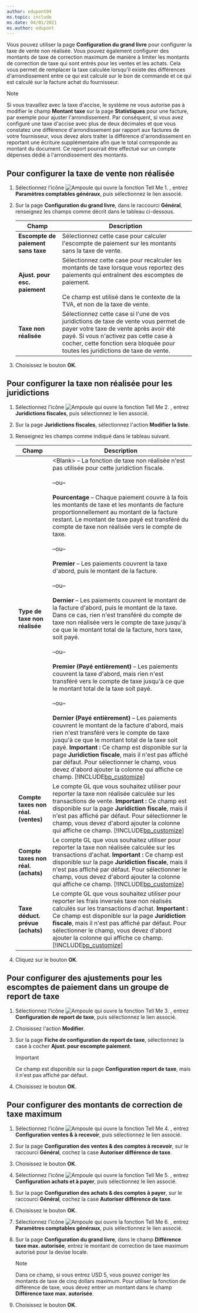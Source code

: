 ```yaml
---
author: edupont04
ms.topic: include
ms.date: 04/01/2021
ms.author: edupont
---
```

Vous pouvez utiliser la page **Configuration du grand livre** pour configurer la taxe de vente non réalisée. Vous pouvez également configurer des montants de taxe de correction maximum de manière à limiter les montants de correction de taxe qui sont entrés pour les ventes et les achats. Cela vous permet de remplacer la taxe calculée lorsqu'il existe des différences d'arrondissement entre ce qui est calculé sur le bon de commande et ce qui est calculé sur la facture achat du fournisseur.  

> [!NOTE]
> Si vous travaillez avec la taxe d'accise, le système ne vous autorise pas à modifier le champ **Montant taxe** sur la page **Statistiques** pour une facture, par exemple pour ajuster l'arrondissement. Par conséquent, si vous avez configuré une taxe d'accise avec plus de deux décimales et que vous constatez une différence d'arrondissement par rapport aux factures de votre fournisseur, vous devez alors traiter la différence d'arrondissement en reportant une écriture supplémentaire afin que le total corresponde au montant du document. Ce report pourrait être effectué sur un compte dépenses dédié à l'arrondissement des montants.

## Pour configurer la taxe de vente non réalisée  
1.  Sélectionnez l’icône ![Ampoule qui ouvre la fonction Tell Me 1.](../../../media/ui-search/search_small.png "Dites-moi ce que vous voulez faire") , entrez **Paramètres comptables généraux**, puis sélectionnez le lien associé.  
2.  Sur la page **Configuration du grand livre**, dans le raccourci **Général**, renseignez les champs comme décrit dans le tableau ci-dessous.  

    |Champ|Description|  
    |---------------------------------|---------------------------------------|  
    |**Escompte de paiement sans taxe**|Sélectionnez cette case pour calculer l'escompte de paiement sur les montants sans la taxe de vente.|  
    |**Ajust. pour esc. paiement**|Sélectionnez cette case pour recalculer les montants de taxe lorsque vous reportez des paiements qui entraînent des escomptes de paiement.<br /><br /> Ce champ est utilisé dans le contexte de la TVA, et non de la taxe de vente.|  
    |**Taxe non réalisée**|Sélectionnez cette case si l'une de vos juridictions de taxe de vente vous permet de payer votre taxe de vente après avoir été payé. Si vous n'activez pas cette case à cocher, cette fonction sera bloquée pour toutes les juridictions de taxe de vente.|  
3.  Choisissez le bouton **OK**.  

## Pour configurer la taxe non réalisée pour les juridictions  
1.  Sélectionnez l’icône ![Ampoule qui ouvre la fonction Tell Me 2.](../../../media/ui-search/search_small.png "Dites-moi ce que vous voulez faire") , entrez **Juridictions fiscales**, puis sélectionnez le lien associé.  
2.  Sur la page **Juridictions fiscales**, sélectionnez l'action **Modifier la liste**.  
3.  Renseignez les champs comme indiqué dans le tableau suivant.  

    |Champ|Description|  
    |---------------------------------|---------------------------------------|  
    |**Type de taxe non réalisée**|\<Blank\> – La fonction de taxe non réalisée n'est pas utilisée pour cette juridiction fiscale.<br /><br /> –ou–<br /><br /> **Pourcentage** – Chaque paiement couvre à la fois les montants de taxe et les montants de facture proportionnellement au montant de la facture restant. Le montant de taxe payé est transféré du compte de taxe non réalisée vers le compte de taxe.<br /><br /> –ou–<br /><br /> **Premier** – Les paiements couvrent la taxe d'abord, puis le montant de la facture.<br /><br /> –ou–<br /><br /> **Dernier** – Les paiements couvrent le montant de la facture d'abord, puis le montant de la taxe. Dans ce cas, rien n'est transféré du compte de taxe non réalisée vers le compte de taxe jusqu'à ce que le montant total de la facture, hors taxe, soit payé.<br /><br /> –ou–<br /><br /> **Premier (Payé entièrement)** – Les paiements couvrent la taxe d'abord, mais rien n'est transféré vers le compte de taxe jusqu'à ce que le montant total de la taxe soit payé.<br /><br /> –ou–<br /><br /> **Dernier (Payé entièrement)** – Les paiements couvrent le montant de la facture d'abord, mais rien n'est transféré vers le compte de taxe jusqu'à ce que le montant total de la taxe soit payé. **Important :**  Ce champ est disponible sur la page **Juridiction fiscale**, mais il n'est pas affiché par défaut. Pour sélectionner le champ, vous devez d'abord ajouter la colonne qui affiche ce champ. [!INCLUDE[bp_customize](../../../includes/bp_customize_md.md)]|  
    |**Compte taxes non réal. (ventes)**|Le compte GL que vous souhaitez utiliser pour reporter la taxe non réalisée calculée sur les transactions de vente. **Important :**  Ce champ est disponible sur la page **Juridiction fiscale**, mais il n'est pas affiché par défaut. Pour sélectionner le champ, vous devez d'abord ajouter la colonne qui affiche ce champ. [!INCLUDE[bp_customize](../../../includes/bp_customize_md.md)]|  
    |**Compte taxes non réal. (achats)**|Le compte GL que vous souhaitez utiliser pour reporter la taxe non réalisée calculée sur les transactions d'achat. **Important :**  Ce champ est disponible sur la page **Juridiction fiscale**, mais il n'est pas affiché par défaut. Pour sélectionner le champ, vous devez d'abord ajouter la colonne qui affiche ce champ. [!INCLUDE[bp_customize](../../../includes/bp_customize_md.md)]|  
    |**Taxe déduct. prévue (achats)**|Le compte GL que vous souhaitez utiliser pour reporter les frais inversés taxe non réalisés calculés sur les transactions d'achat. **Important :**  Ce champ est disponible sur la page **Juridiction fiscale**, mais il n'est pas affiché par défaut. Pour sélectionner le champ, vous devez d'abord ajouter la colonne qui affiche ce champ. [!INCLUDE[bp_customize](../../../includes/bp_customize_md.md)]|  
4.  Cliquez sur le bouton **OK**.  

## Pour configurer des ajustements pour les escomptes de paiement dans un groupe de report de taxe  
1.  Sélectionnez l’icône ![Ampoule qui ouvre la fonction Tell Me 3.](../../../media/ui-search/search_small.png "Dites-moi ce que vous voulez faire") , entrez **Configuration de report de taxe**, puis sélectionnez le lien associé.  
2.  Choisissez l'action **Modifier**.  
3.  Sur la page **Fiche de configuration de report de taxe**, sélectionnez la case à cocher **Ajust. pour escompte paiement**.  

    > [!IMPORTANT]  
    >  Ce champ est disponible sur la page **Configuration report de taxe**, mais il n'est pas affiché par défaut.
4.  Choisissez le bouton **OK**.  

## Pour configurer des montants de correction de taxe maximum  
1.  Sélectionnez l’icône ![Ampoule qui ouvre la fonction Tell Me 4.](../../../media/ui-search/search_small.png "Dites-moi ce que vous voulez faire") , entrez **Configuration ventes & à recevoir**, puis sélectionnez le lien associé.  
2.  Sur la page **Configuration des ventes & des comptes à recevoir**, sur le raccourci **Général**, cochez la case **Autoriser différence de taxe**.  
3.  Choisissez le bouton **OK**.  
4.  Sélectionnez l’icône ![Ampoule qui ouvre la fonction Tell Me 5.](../../../media/ui-search/search_small.png "Dites-moi ce que vous voulez faire") , entrez **Configuration achats et à payer**, puis sélectionnez le lien associé.  
5.  Sur la page **Configuration des achats & des comptes à payer**, sur le raccourci **Général**, cochez la case **Autoriser différence de taxe**.  
6.  Choisissez le bouton **OK**.  
7.  Sélectionnez l’icône ![Ampoule qui ouvre la fonction Tell Me 6.](../../../media/ui-search/search_small.png "Dites-moi ce que vous voulez faire") , entrez **Paramètres comptables généraux**, puis sélectionnez le lien associé.  
8.  Sur la page **Configuration du grand livre**, dans le champ **Différence taxe max. autorisée**, entrez le montant de correction de taxe maximum autorisé pour la devise locale.  

    > [!NOTE]  
    >  Dans ce champ, si vous entrez USD 5, vous pouvez corriger les montants de taxe de cinq dollars maximum. Pour utiliser la fonction de différence de taxe, vous devez entrer un montant dans le champ **Différence taxe max. autorisée**.  
9. Choisissez le bouton **OK**.  
